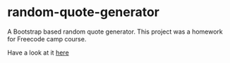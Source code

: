 # random-quote-generator
A Bootstrap based random quote generator.
This project was a homework for Freecode camp course.

Have a look at it [here](https://htmlpreview.github.io/?https://github.com/clobrano/random-quote-generator/blob/master/index.html)
